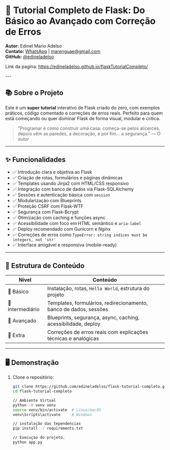 # 🚀 Tutorial Completo de Flask: Do Básico ao Avançado com Correção de Erros

**Autor:** Edinel Mario Adelso  
**Contato:** [WhatsApp](https://wa.me/258878690250?text=Olá,%20podemos%20conversar?%20GitHub) | marenguae@gmail.com  
**GitHub:** [@edineladelso](https://github.com/edineladelso)


<p>
	Link da pagina:
	<a href="https://edineladelso.github.io/flaskTutorialCompleto/" target="_blank">https://edineladelso.github.io/flaskTutorialCompleto/</a>
</p>
---

## 📚 Sobre o Projeto

Este é um **super tutorial** interativo de Flask criado do zero, com exemplos práticos, código comentado e correções de erros reais. Perfeito para quem está começando ou quer dominar Flask de forma visual, modular e crítica.

> "Programar é como construir uma casa: começa-se pelos alicerces, depois vêm as paredes, a decoração, e por fim... a segurança." — *O autor*

---

## ✨ Funcionalidades

- ✅ Introdução clara e objetiva ao Flask
- ✅ Criação de rotas, formulários e páginas dinâmicas
- ✅ Templates usando Jinja2 com HTML/CSS responsivo
- ✅ Integração com banco de dados via Flask-SQLAlchemy
- ✅ Sessões e autenticação básica com `session`
- ✅ Modularização com Blueprints
- ✅ Proteção CSRF com Flask-WTF
- ✅ Segurança com Flask-Bcrypt
- ✅ Otimização com caching e funções async
- ✅ Acessibilidade com foco em HTML semântico e `aria-label`
- ✅ Deploy recomendado com Gunicorn e Nginx
- ✅ Correções de erros como `TypeError: string indices must be integers, not 'str'`
- ✅ Interface amigável e responsiva (mobile-ready)

---

## 🧠 Estrutura de Conteúdo

| Nível         | Conteúdo                                                                            |
|---------------|--------------------------------------------------------------------------------------|
| 🔰 Básico      | Instalação, rotas, `Hello World`, estrutura do projeto                              |
| 🔧 Intermediário | Templates, formulários, redirecionamento, banco de dados, sessões                  |
| 🧠 Avançado     | Blueprints, segurança, async, caching, acessibilidade, deploy                       |
| 🚨 Extra       | Correções de erros reais com explicações técnicas e analógicas                      |

---

## 🖥️ Demonstração

1. Clone o repositório:
   ```bash
   git clone https://github.com/edineladelso/flask-tutorial-completo.git
   cd flask-tutorial-completo
   
   // Ambiente Virtual
   python -m venv venv
   source venv/bin/activate  # Linux/macOS
   venv\Scripts\activate     # Windows
   
   // instalação das tependencias
   pip install -r requirements.txt
   
   // Execuçao do projeto.
   python app.py 